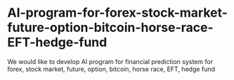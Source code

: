 # AI-program-for-forex-stock-market-future-option-bitcoin-horse-race-EFT-hedge-fund
We would like to develop AI program for financial prediction system for forex, stock market, future, option, bitcoin, horse race, EFT, hedge fund

